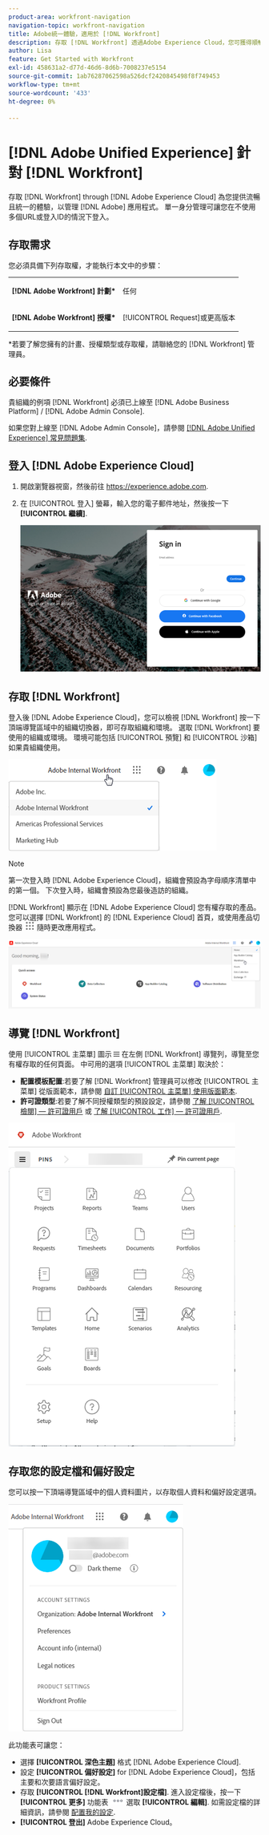 ```yaml
---
product-area: workfront-navigation
navigation-topic: workfront-navigation
title: Adobe統一體驗，適用於 [!DNL Workfront]
description: 存取 [!DNL Workfront] 透過Adobe Experience Cloud，您可獲得順暢且統一的體驗，管理所有Adobe應用程式。
author: Lisa
feature: Get Started with Workfront
exl-id: 458631a2-d77d-46d6-8d6b-7008237e5154
source-git-commit: 1ab76287062598a526dcf2420845498f8f749453
workflow-type: tm+mt
source-wordcount: '433'
ht-degree: 0%

---
```


# [!DNL Adobe Unified Experience] 針對 [!DNL Workfront]

存取 [!DNL Workfront] through [!DNL Adobe Experience Cloud] 為您提供流暢且統一的體驗，以管理 [!DNL Adobe] 應用程式。 單一身分管理可讓您在不使用多個URL或登入ID的情況下登入。

## 存取需求

您必須具備下列存取權，才能執行本文中的步驟：

<table style="table-layout:auto"> 
 <col> 
 <col> 
 <tbody> 
  <tr> 
   <td role="rowheader"><strong>[!DNL Adobe Workfront] 計劃*</strong></td> 
   <td> <p>任何</p> </td> 
  </tr> 
  <tr> 
   <td role="rowheader"><strong>[!DNL Adobe Workfront] 授權*</strong></td> 
   <td> <p>[!UICONTROL Request]或更高版本</p> </td> 
  </tr> 
 </tbody> 
</table>

&#42;若要了解您擁有的計畫、授權類型或存取權，請聯絡您的 [!DNL Workfront] 管理員。

## 必要條件

貴組織的例項 [!DNL Workfront] 必須已上線至 [!DNL Adobe Business Platform] / [!DNL Adobe Admin Console].

如果您對上線至 [!DNL Adobe Admin Console]，請參閱 [[!DNL Adobe Unified Experience] 常見問題集](/help/quicksilver/workfront-basics/navigate-workfront/workfront-navigation/unified-experience-faq.md/).

## 登入 [!DNL Adobe Experience Cloud]

1. 開啟瀏覽器視窗，然後前往 <https://experience.adobe.com>.
1. 在 [!UICONTROL 登入] 螢幕，輸入您的電子郵件地址，然後按一下 **[!UICONTROL 繼續]**.

   ![登入 [!DNL Adobe Experience Cloud]](assets/aec-login-page.png)

## 存取 [!DNL Workfront]

登入後 [!DNL Adobe Experience Cloud]，您可以檢視 [!DNL Workfront] 按一下頂端導覽區域中的組織切換器，即可存取組織和環境。 選取 [!DNL Workfront] 要使用的組織或環境。 環境可能包括 [!UICONTROL 預覽] 和 [!UICONTROL 沙箱] 如果貴組織使用。

![檢視 [!DNL Workfront] 組織與環境](assets/aec-view-all-orgs.png)

>[!NOTE]
>
>第一次登入時 [!DNL Adobe Experience Cloud]，組織會預設為字母順序清單中的第一個。 下次登入時，組織會預設為您最後造訪的組織。

[!DNL Workfront] 顯示在 [!DNL Adobe Experience Cloud] 您有權存取的產品。 您可以選擇 [!DNL Workfront] 的 [!DNL Experience Cloud] 首頁，或使用產品切換器 ![產品切換器](assets/main-menu-icon.png) 隨時更改應用程式。

![選擇 [!DNL Workfront] 訪問應用程式](assets/aec-product-switcher.png)

## 導覽 [!DNL Workfront]

使用 [!UICONTROL 主菜單] 圖示 ![](assets/main-menu-icon-left-nav.png) 在左側 [!DNL Workfront] 導覽列，導覽至您有權存取的任何頁面。 中可用的選項 [!UICONTROL 主菜單] 取決於：

* **配置模板配置**:若要了解 [!DNL Workfront] 管理員可以修改 [!UICONTROL 主菜單] 從版面範本，請參閱 [自訂 [!UICONTROL 主菜單] 使用版面範本](/help/quicksilver/administration-and-setup/customize-workfront/use-layout-templates/customize-main-menu.md).
* **許可證類型**:若要了解不同授權類型的預設設定，請參閱 [了解 [!UICONTROL 檢閱] — 許可證用戶](/help/quicksilver/workfront-basics/navigate-workfront/workfront-navigation/reviewer-global-navigation-bar.md) 或 [了解 [!UICONTROL 工作] — 許可證用戶](/help/quicksilver/workfront-basics/navigate-workfront/workfront-navigation/worker-global-navigation-bar.md).

![主菜單](assets/main-menu-options-left-nav.png)

## 存取您的設定檔和偏好設定

您可以按一下頂端導覽區域中的個人資料圖片，以存取個人資料和偏好設定選項。

![設定檔選單](assets/aec-profile-picture-menu.png)

此功能表可讓您：

* 選擇 **[!UICONTROL 深色主題]** 格式 [!DNL Adobe Experience Cloud].
* 設定 **[!UICONTROL 偏好設定]** for [!DNL Adobe Experience Cloud]，包括主要和次要語言偏好設定。
* 存取 **[!UICONTROL [!DNL Workfront]設定檔]**. 進入設定檔後，按一下 **[!UICONTROL 更多]** 功能表 ![](assets/more-icon.png) 選取 **[!UICONTROL 編輯]**. 如需設定檔的詳細資訊，請參閱 [配置我的設定](/help/quicksilver/workfront-basics/manage-your-account-and-profile/configuring-your-user-profile/configure-my-settings.md).
* **[!UICONTROL 登出]** Adobe Experience Cloud。
